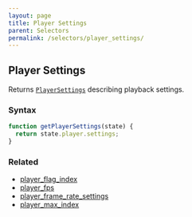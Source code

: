 ```yaml
---
layout: page
title: Player Settings
parent: Selectors
permalink: /selectors/player_settings/
---
```


## Player Settings

Returns [`PlayerSettings`](/externals/player/) describing playback settings.

### Syntax

```js
function getPlayerSettings(state) {
  return state.player.settings;
}
```

### Related

- [player_flag_index](./player_flag_index.md)
- [player_fps](./player_fps.md)
- [player_frame_rate_settings](./player_frame_rate_settings.md)
- [player_max_index](./player_max_index.md)
